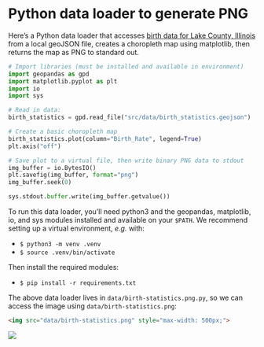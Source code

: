 # Python data loader to generate PNG

Here’s a Python data loader that accesses [birth data for Lake County, Illinois](https://data-lakecountyil.opendata.arcgis.com/datasets/lakecountyil::birth-statistics/explore) from a local geoJSON file, creates a choropleth map using matplotlib, then returns the map as PNG to standard out.

```python
# Import libraries (must be installed and available in environment)
import geopandas as gpd
import matplotlib.pyplot as plt
import io
import sys

# Read in data:
birth_statistics = gpd.read_file("src/data/birth_statistics.geojson")

# Create a basic choropleth map
birth_statistics.plot(column="Birth_Rate", legend=True)
plt.axis("off")

# Save plot to a virtual file, then write binary PNG data to stdout
img_buffer = io.BytesIO()
plt.savefig(img_buffer, format="png")
img_buffer.seek(0)

sys.stdout.buffer.write(img_buffer.getvalue())
```

<div class="note">

To run this data loader, you’ll need python3 and the geopandas, matplotlib, io, and sys modules installed and available on your `$PATH`. We recommend setting up a virtual environment, _e.g._ with:

- `$ python3 -m venv .venv`
- `$ source .venv/bin/activate`

Then install the required modules:

- `$ pip install -r requirements.txt`

</div>

The above data loader lives in `data/birth-statistics.png.py`, so we can access the image using `data/birth-statistics.png`:

```html run=false
<img src="data/birth-statistics.png" style="max-width: 500px;">
```

<img src="data/birth-statistics.png" style="max-width: 500px;">
